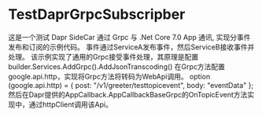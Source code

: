 # TestDaprGrpcSubscripber

这是一个测试 Dapr SideCar 通过 Grpc 与 .Net Core 7.0 App 通讯, 实现分事件发布和订阅的示例代码。
事件通过ServiceA发布事件，然后ServiceB接收事件并处理。
该示例实现了通用的Grpc接受事件处理，其原理是配置builder.Services.AddGrpc().AddJsonTranscoding()
在Grpc方法配置google.api.http，实现将Grpc方法将转码为WebApi调用。
option (google.api.http) = {
      post: "/v1/greeter/testtopicevent",
      body: "eventData"
    };
然后在Dapr提供的AppCallback.AppCallbackBaseGrpc的OnTopicEvent方法实现中，通过httpClient调用该Api。
